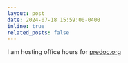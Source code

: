 ```yaml
---
layout: post
date: 2024-07-18 15:59:00-0400
inline: true
related_posts: false
---
```


I am hosting office hours for [predoc.org](https://predoc.org/events)
